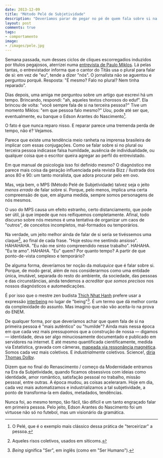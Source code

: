 ```yaml
---
date: 2013-12-09
title: "Método Pelé de Subjetividade"
description: "Deveríamos parar de pegar no pé de quem fala sobre si na terceira pessoa"
layout: post
comments: true
tags:
- comportamento
image:
- /images/pele.jpg
---
```


Semana passada, num desses ciclos de cliques escorregadios induzidos por títulos pegajosos, aterrizei numa [entrevista de Paulo Miklos](http://revistatrip.uol.com.br/revista/227/paginas-negras/paulo-miklos.html). Lá pelas tantas, o entrevistador informa que o cantor do Titãs usa o plural para falar de si: em vez de "eu", tende a dizer "nós". O jornalista não se aguentou e perguntou porquê. Resposta: "É mesmo? Falo no plural? Nem tinha reparado".

Dias depois, uma amiga me perguntou sobre um artigo que escrevi há um tempo. Brincando, respondi: "ah, aqueles textos chorosos do eduf". Ela brincou de volta: "você sempre fala de si na terceira pessoa?" Tive um momento Miklos: "em que pessoa falo mesmo?" *Uou*, pode até ser que, eventualmente, eu banque o Edson Arantes do Nascimento[^1].

O fato é que nunca reparo nisso. E reparar parece uma tremenda perda de tempo, não é? Vejamos.

Parece que existe uma tendência meio ranheta na imprensa brasileira de implicar com essas conjugações. Como se falar sobre si no plural ou terceira pessoa indicasse falsa humildade, ausência de individualidade, ou qualquer coisa que o escritor queira agregar ao perfil do entrevistado.

Em que manual de psicologia isso foi definido mesmo? O diagnóstico me parece mais coisa da geração influenciada pela revista Bizz / Ilustrada dos anos 80 e 90: um tanto moralista, que adora procurar pelo em ovo.

Mas, veja bem, o MPS (Método Pelé de Subjetividade) talvez seja o jeito *menos errado* de falar sobre si. Porque, pelo menos, implica uma certa compreensão de que, em alguma medida, sempre somos personagens de nós mesmos.

O uso do MPS causa um efeito estranho, certo distanciamento, que pode ser útil, já que impede que nos reifiquemos completamente. Afinal, todo discurso sobre nós mesmos é uma tentativa de organizar um caos de "outros", de conceitos incompletos, mal-formados ou temporários.

Na verdade, um jeito melhor ainda de falar de si seria se tivéssemos uma claque[^2], ao final de cada frase. "Hoje estou me sentindo ansioso". HAHAHAHA. "Eu não me sinto compreendido nesse trabalho". HAHAHA. "Eu te amo". HAHAHA. "Eu" quem? Por quanto tempo? A partir de que ponto-de-vista complexo e temporário?

De alguma forma, deveríamos ter noção da *maluquice* que é falar sobre si. Porque, de modo geral, além de nos considerarmos como uma entidade única, imutável, separada do resto do ambiente, da sociedade, das pessoas e das circunstâncias, ainda tendemos a *acreditar que somos precisos* nos nossos diagnósticos e automedicações.

É por isso que o mestre zen budista [Thich Nhat Hanh](https://en.wikipedia.org/wiki/Thich_Nhat_Hanh) prefere usar a expressão [interbeing](https://www.youtube.com/watch?v=azOZ8d0UvVs) no lugar de "being"[^3]. É um termo que dá melhor conta da complexidade do assunto. Mas imagino que não vão aceita-lo na prova do ENEM.

De qualquer forma, por que deveríamos achar que quem fala de si na primeira pessoa é "mais autêntico" ou "humilde"? Ainda mais nessa época em que cada vez mais pressupomos que a construção de nossa — digamos — identidade, deva ser algo minuciosamente documentado e publicado em servidores na internet. E até mesmo quantificada cientificamente, medida via Estatística, gravada com câmeras, [mapeada via ressonância magnética](http://www.nytimes.com/2013/11/30/books/arnon-grunberg-is-writing-while-connected-to-electrodes.html?_r=1&). Somos cada vez mais coletivos. E *industrialmente* coletivos. Science!, [diria Thomas Dolby](https://www.youtube.com/watch?v=V83JR2IoI8k).

Dizem que no final do Renascimento / começo da Modernidade entramos na Era da Subjetividade, quando ficamos obsessivos com ideias como identidade, amor romântico, satisfação pessoal no trabalho, missão pessoal, entre outras. A época mudou, as coisas aceleraram. Hoje em dia, cada vez mais automatizamos e industrializamos a tal subjetividade, a ponto de transforma-la em dados, metadados, tendências.

Nunca foi, ao mesmo tempo, tão fácil, tão difícil e um tanto engraçado falar em primeira pessoa. Pelo jeito, Edson Arantes do Nascimento foi um virtuose não só no futebol, mas um visionário da gramática.

[^1]: O Pelé, que é o exemplo mais clássico dessa prática de "terceirizar" a pessoa.
[^2]: Aqueles risos coletivos, usados em siticoms.
[^3]: *Being* significa "Ser", em inglês (como em "Ser Humano").
